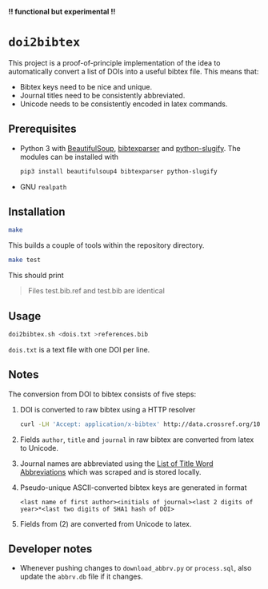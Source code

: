 **!! functional but experimental !!**

# `doi2bibtex`

This project is a proof-of-principle implementation of the idea to automatically 
convert a list of DOIs into a useful bibtex file. This means that:

- Bibtex keys need to be nice and unique.
- Journal titles need to be consistently abbreviated.
- Unicode needs to be consistently encoded in latex commands.

## Prerequisites

- Python 3 with [BeautifulSoup][bs], [bibtexparser][bibparser] and 
	[python-slugify][slugify]. The modules can be installed with

	```bash
	pip3 install beautifulsoup4 bibtexparser python-slugify
	```

- GNU `realpath`

## Installation

```bash
make
```

This builds a couple of tools within the repository directory.

```bash
make test
```

This should print

> Files test.bib.ref and test.bib are identical

## Usage

```bash
doi2bibtex.sh <dois.txt >references.bib
```

`dois.txt` is a text file with one DOI per line.

## Notes

The conversion from DOI to bibtex consists of five steps:

1. DOI is converted to raw bibtex using a HTTP resolver

	```bash
	curl -LH 'Accept: application/x-bibtex' http://data.crossref.org/10.1002/qua.20315
	```

2. Fields `author`, `title` and `journal` in raw bibtex are converted from latex 
   to Unicode.
3. Journal names are abbreviated using the [List of Title Word 
   Abbreviations][ltwa] which was scraped and is stored locally.
4. Pseudo-unique ASCII-converted bibtex keys are generated in format

	```
	<last name of first author><initials of journal><last 2 digits of 
	year>*<last two digits of SHA1 hash of DOI>
	```

5. Fields from (2) are converted from Unicode to latex.

## Developer notes

- Whenever pushing changes to `download_abbrv.py` or `process.sql`, also update 
	the `abbrv.db` file if it changes.

[bibparser]: https://github.com/sciunto-org/python-bibtexparser
[bs]: http://www.crummy.com/software/BeautifulSoup/
[bibtool]: http://www.gerd-neugebauer.de/software/TeX/BibTool/index.en.html
[slugify]: https://github.com/un33k/python-slugify
[ltwa]: http://www.issn.org/services/online-services/access-to-the-ltwa/
